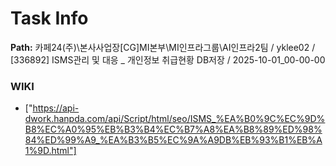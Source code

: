 # Task Info

**Path:** 카페24(주)\본사사업장\[CG]MI본부\MI인프라그룹\AI인프라2팀 / yklee02 / [336892] ISMS관리 및 대응 _ 개인정보 취급현황 DB저장 / 2025-10-01_00-00-00

### WIKI
- ["https://api-dwork.hanpda.com/api/Script/html/seo/ISMS_%EA%B0%9C%EC%9D%B8%EC%A0%95%EB%B3%B4%EC%B7%A8%EA%B8%89%ED%98%84%ED%99%A9_%EA%B3%B5%EC%9A%A9DB%EB%93%B1%EB%A1%9D.html"]

